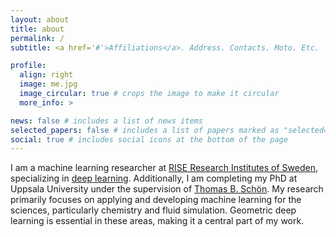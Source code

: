 ```yaml
---
layout: about
title: about
permalink: /
subtitle: <a href='#'>Affiliations</a>. Address. Contacts. Moto. Etc.

profile:
  align: right
  image: me.jpg
  image_circular: true # crops the image to make it circular
  more_info: >

news: false # includes a list of news items
selected_papers: false # includes a list of papers marked as "selected={true}"
social: true # includes social icons at the bottom of the page
---
```


<!---I’m a machine learning researcher at [RISE Research Institutes of Sweden](https://www.ri.se/) within the [deep learning research group](https://dl-group.se/). I am aslo finnishich my PhD at Uppsala University with [Thomas B. Schön](https://www.uu.se/kontakt-och-organisation/personal?query=N13-1742) as my supervisor.-->

I am a machine learning researcher at [RISE Research Institutes of Sweden](https://www.ri.se/), specializing in [deep learning](https://dl-group.se/). Additionally, I am completing my PhD at Uppsala University under the supervision of [Thomas B. Schön](https://www.uu.se/kontakt-och-organisation/personal?query=N13-1742). My research primarily focuses on applying and developing machine learning for the sciences, particularly chemistry and fluid simulation. Geometric deep learning is essential in these areas, making it a central part of my work.